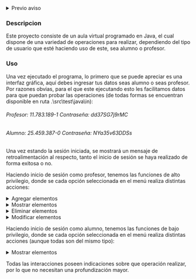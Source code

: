 <details>
<summary> Previo aviso </summary>
Todos los RUTs, contraseñas e individuos dentro de este programa fueron generados mediante un generador programado por uno de nuestros integrantes y no pertenecen a ninguna persona en específico y tampoco fueron usados de forma maliciosa.
</details>

### Descripcion
Este proyecto consiste de un aula virtual programado en Java, el cual dispone de una variedad de operaciones para realizar, dependiendo del tipo de usuario que esté haciendo uso de este, sea alumno o profesor.

### Uso
Una vez ejecutado el programa, lo primero que se puede apreciar es una interfaz gráfica, aquí debes ingresar tus datos seas alumno o seas profesor. Por razones obvias, para el que este ejecutando esto les facilitamos datos para que puedan probar las operaciones (de todas formas se encuentran disponible en ruta .\src\test\java\in):

###### Profesor: 11.783.189-1 Contraseña: dd37SG7j9rMC
###### Alumno: 25.459.387-0 Contraseña: NYa35v63DDSs

Una vez estando la sesión iniciada, se mostrará un mensaje de retroalimentación al respecto, tanto el inicio de sesión se haya realizado de forma exitosa o no.

Haciendo inicio de sesión como profesor, tenemos las funciones de alto privilegio, donde se cada opción seleccionada en el menú realiza distintas acciones:

<details>
  <summary>Agregar elementos</summary>
  La función agregar elementos abre otro sub-menú interactivo, donde podemos agregar notas a un alumno 'x' en un ramo o agregarle materiales para que este traiga una específica fecha.
</details>

<details>
  <summary>Mostrar elementos</summary>
  La función mostrar datos abre un sub-menú interactivo donde podemos elegir imprimir datos, dentro de esta opción, podemos mostrar datos de la sesión, o mostrar datos de un alumno, buscando por su RUT.
</details>

<details>
  <summary>Eliminar elementos</summary>
  La función eliminar elementos, realiza lo opuesto a agregar elementos, cualquier opción seleccionada imprimirá las listas de lo que tenga para eliminar, simplemente basta con seleccionar el ítem de la lista a eliminar y se realizará la operación.
</details>

<details>
  <summary>Modificar elementos</summary>
  La función modificar elementos nos permite modificar una nota de un alumno, buscando por su rut. Una vez ingresado el RUT del alumno a modificar, nos pedirá el ramo y nos pedirá la nota que queremos reemplazar dentro de la lista.
</details>

Haciendo inicio de sesión como alumno, tenemos las funciones de bajo privilegio, donde se cada opción seleccionada en el menú realiza distintas acciones (aunque todas son del mismo tipo):

<details>
  <summary>Mostrar elementos</summary>
  La función mostrar datos abre un sub-menú interactivo donde podemos elegir imprimir datos, dentro de esta opción, podemos mostrar el avance de notas del alumno, los materiales que el profesor les ha asignado, y podemos exportar su avance de notas en un archivo .txt que estará disponivle en la ruta: .\src\test\java\out.
</details>

Todas las interacciones poseen indicaciones sobre que operación realizar, por lo que no necesitan una profundización mayor.
